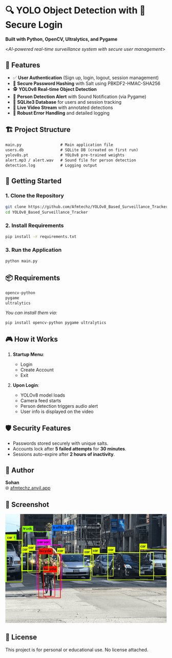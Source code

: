 # 🔍 YOLO Object Detection with 🔐 Secure Login

**Built with Python, OpenCV, Ultralytics, and Pygame**

<_AI-powered real-time surveillance system with secure user management_>

## 🧠 Features

- ✅ **User  Authentication** (Sign up, login, logout, session management)
- 🔐 **Secure Password Hashing** with Salt using PBKDF2-HMAC-SHA256
- 🕵️ **YOLOv8 Real-time Object Detection**
- 🚨 **Person Detection Alert** with Sound Notification (via Pygame)
- 🧪 **SQLite3 Database** for users and session tracking
- 🎥 **Live Video Stream** with annotated detections
- 🧼 **Robust Error Handling** and detailed logging


## 🏗️ Project Structure

```
main.py                 # Main application file
users.db                # SQLite DB (created on first run)
yolov8s.pt              # YOLOv8 pre-trained weights
alert.mp3 / alert.wav   # Sound file for person detection
detection.log           # Logging output
```


## 🚀 Getting Started

### 1. Clone the Repository
```bash
git clone https://github.com/Afmtechz/YOLOv8_Based_Surveillance_Tracker.git
cd YOLOv8_Based_Surveillance_Tracker
```


### 2. Install Requirements
```bash
pip install -r requirements.txt
```


### 3. Run the Application
```bash
python main.py
```


## 📦 Requirements

```
opencv-python
pygame
ultralytics
```

*You can install them via:*
```bash
pip install opencv-python pygame ultralytics
```


## 🎮 How it Works

1. **Startup Menu**:
   * Login
   * Create Account
   * Exit

2. **Upon Login**:
   * YOLOv8 model loads
   * Camera feed starts
   * Person detection triggers audio alert
   * User info is displayed on the video


## 🛡️ Security Features

* Passwords stored securely with unique salts.
* Accounts lock after **5 failed attempts** for **30 minutes**.
* Sessions auto-expire after **2 hours of inactivity**.


## 👤 Author

**Sohan**  
🌐 [afmtechz.anvil.app](https://afmtechz.anvil.app)


## 📸 Screenshot

![App Preview](preview.png)


## 📝 License

This project is for personal or educational use. No license attached.
